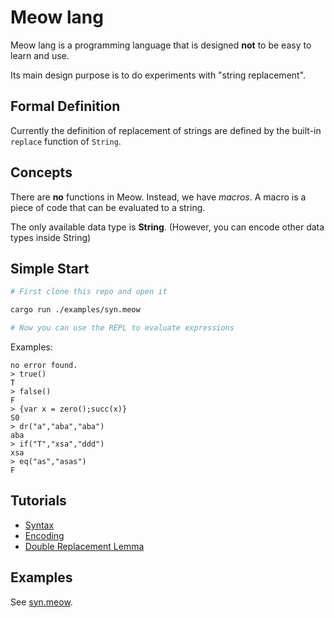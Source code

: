 # Meow lang

Meow lang is a programming language that is designed **not** to be easy to learn and use.

Its main design purpose is to do experiments with "string replacement".

## Formal Definition

Currently the definition of replacement of strings are defined by the built-in `replace` function of `String`.

## Concepts

There are **no** functions in Meow. Instead, we have *macros*. A macro is a piece of code that can be evaluated to a string.

The only available data type is **String**. (However, you can encode other data types inside String)

## Simple Start

```bash
# First clone this repo and open it

cargo run ./examples/syn.meow

# Now you can use the REPL to evaluate expressions
```

Examples:

```
no error found.
> true()
T
> false()
F
> {var x = zero();succ(x)}
S0
> dr("a","aba","aba")
aba
> if("T","xsa","ddd")
xsa
> eq("as","asas")
F
```

## Tutorials

- [Syntax](./docs/Syntax.md)
- [Encoding](./docs/Encoding.md)
- [Double Replacement Lemma](./docs/DRL.md)

## Examples

See [syn.meow](./examples/syn.meow).
